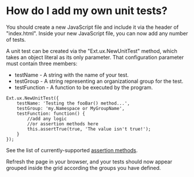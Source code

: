 # How do I add my own unit tests? #

You should create a new JavaScript file and include it via the header of "index.html". Inside your new JavaScript file, you can now add any number of tests.

A unit test can be created via the "Ext.ux.NewUnitTest" method, which takes an object literal as its only parameter. That configuration parameter must contain three members:
  * testName - A string with the name of your test.
  * testGroup - A string representing an organizational group for the test.
  * testFunction - A function to be executed by the program.
```
Ext.ux.NewUnitTest({
    testName: 'Testing the fooBar() method...',
    testGroup: 'my.Namespace or MyGroupName',
    testFunction: function() {
        //add any logic 
        //or assertion methods here
        this.assertTrue(true, 'The value isn't true!');
    }
});
```

See the list of currently-supported [assertion methods](AssertionMethods.md).

Refresh the page in your browser, and your tests should now appear grouped inside the grid according the groups you have defined.